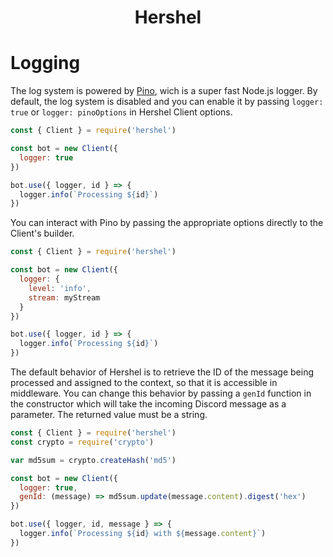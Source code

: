 <h1 align="center">Hershel</h1>

# Logging

The log system is powered by [Pino](http://getpino.io/), wich is a super fast Node.js logger. By default, the log system is disabled and you can enable it by passing `logger: true` or `logger: pinoOptions` in Hershel Client options.

```js
const { Client } = require('hershel')

const bot = new Client({
  logger: true
})

bot.use({ logger, id } => {
  logger.info(`Processing ${id}`)
})
```

You can interact with Pino by passing the appropriate options directly to the Client's builder.

```js
const { Client } = require('hershel')

const bot = new Client({
  logger: {
    level: 'info',
    stream: myStream
  }
})

bot.use({ logger, id } => {
  logger.info(`Processing ${id}`)
})
```

The default behavior of Hershel is to retrieve the ID of the message being processed and assigned to the context, so that it is accessible in middleware. You can change this behavior by passing a `genId` function in the constructor which will take the incoming Discord message as a parameter. The returned value must be a string.

```js
const { Client } = require('hershel')
const crypto = require('crypto')

var md5sum = crypto.createHash('md5')

const bot = new Client({
  logger: true,
  genId: (message) => md5sum.update(message.content).digest('hex')
})

bot.use({ logger, id, message } => {
  logger.info(`Processing ${id} with ${message.content}`)
})
```
